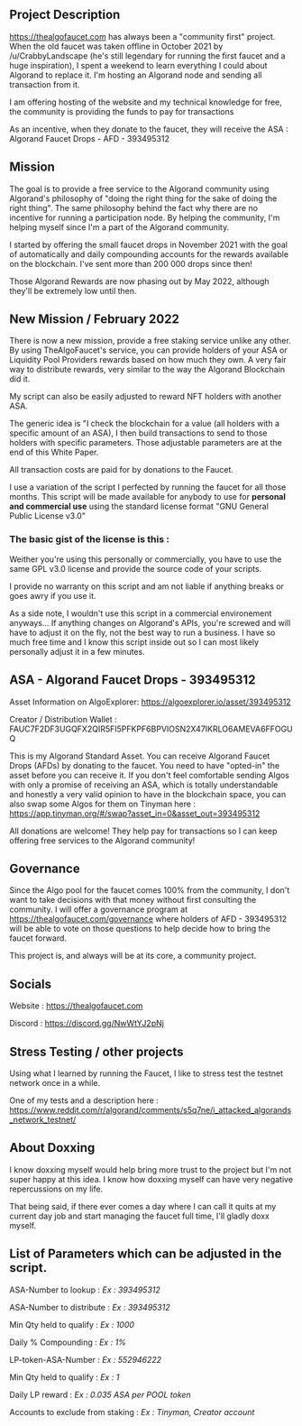 ## Project Description
https://thealgofaucet.com has always been a "community first" project. When the old faucet was taken offline in October 2021 by /u/CrabbyLandscape (he's still legendary for running the first faucet and a huge inspiration), I spent a weekend to learn everything I could about Algorand to replace it. I'm hosting an Algorand node and sending all transaction from it.

I am offering hosting of the website and my technical knowledge for free, the community is providing the funds to pay for transactions

As an incentive, when they donate to the faucet, they will receive the ASA : Algorand Faucet Drops - AFD - 393495312

## Mission
The goal is to provide a free service to the Algorand community using Algorand's philosophy of "doing the right thing for the sake of doing the right thing". The same philosophy behind the fact why there are no incentive for running a participation node. By helping the community, I'm helping myself since I'm a part of the Algorand community.

I started by offering the small faucet drops in November 2021 with the goal of automatically and daily compounding accounts for the rewards available on the blockchain. I've sent more than 200 000 drops since then!

Those Algorand Rewards are now phasing out by May 2022, although they'll be extremely low until then.

## New Mission / February 2022

There is now a new mission, provide a free staking service unlike any other. By using TheAlgoFaucet's service, you can provide holders of your ASA or Liquidity Pool Providers rewards based on how much they own. A very fair way to distribute rewards, very similar to the way the Algorand Blockchain did it.

My script can also be easily adjusted to reward NFT holders with another ASA.

The generic idea is "I check the blockchain for a value (all holders with a specific amount of an ASA), I then build transactions to send to those holders with specific parameters. Those adjustable parameters are at the end of this White Paper.

All transaction costs are paid for by donations to the Faucet.

I use a variation of the script I perfected by running the faucet for all those months. This script will be made available for anybody to use for **personal and commercial use** using the standard license format "GNU General Public License v3.0"

### The basic gist of the license is this : 

Weither you're using this personally or commercially, you have to use the same GPL v3.0 license and provide the source code of your scripts.

I provide no warranty on this script and am not liable if anything breaks or goes awry if you use it.

As a side note, I wouldn't use this script in a commercial environement anyways... If anything changes on Algorand's APIs, you're screwed and will have to adjust it on the fly, not the best way to run a business. I have so much free time and I know this script inside out so I can most likely personally adjust it in a few minutes.

## ASA - Algorand Faucet Drops - 393495312

Asset Information on AlgoExplorer: https://algoexplorer.io/asset/393495312

Creator / Distribution Wallet : FAUC7F2DF3UGQFX2QIR5FI5PFKPF6BPVIOSN2X47IKRLO6AMEVA6FFOGUQ

This is my Algorand Standard Asset. You can receive Algorand Faucet Drops (AFDs) by donating to the faucet. You need to have "opted-in" the asset before you can receive it. If you don't feel comfortable sending Algos with only a promise of receiving an ASA, which is totally understandable and honestly a very valid opinion to have in the blockchain space, you can also swap some Algos for them on Tinyman here : https://app.tinyman.org/#/swap?asset_in=0&asset_out=393495312

All donations are welcome! They help pay for transactions so I can keep offering free services to the Algorand community!

## Governance

Since the Algo pool for the faucet comes 100% from the community, I don't want to take decisions with that money without first consulting the community. I will offer a governance program at https://thealgofaucet.com/governance where holders of AFD - 393495312 will be able to vote on those questions to help decide how to bring the faucet forward.

This project is, and always will be at its core, a community project. 

## Socials

Website : https://thealgofaucet.com

Discord : https://discord.gg/NwWtYJ2pNj

## Stress Testing / other projects

Using what I learned by running the Faucet, I like to stress test the testnet network once in a while. 

One of my tests and a description here : https://www.reddit.com/r/algorand/comments/s5q7ne/i_attacked_algorands_network_testnet/

## About Doxxing

I know doxxing myself would help bring more trust to the project but I'm not super happy at this idea. I know how doxxing myself can have very negative repercussions on my life.

That being said, if there ever comes a day where I can call it quits at my current day job and start managing the faucet full time, I'll gladly doxx myself.

## List of Parameters which can be adjusted in the script.

ASA-Number to lookup : *Ex : 393495312*

ASA-Number to distribute : *Ex : 393495312*

Min Qty held to qualify : *Ex : 1000*

Daily % Compounding : *Ex : 1%*

LP-token-ASA-Number : *Ex : 552946222*

Min Qty held to qualify : *Ex : 1*

Daily LP reward : *Ex : 0.035 ASA per POOL token*

Accounts to exclude from staking : *Ex : Tinyman, Creator account*
